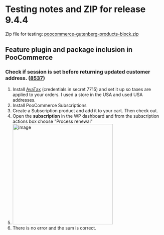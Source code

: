 # Testing notes and ZIP for release 9.4.4

Zip file for testing: [poocommerce-gutenberg-products-block.zip](https://github.com/poocommerce/poocommerce-blocks/files/10841444/poocommerce-gutenberg-products-block.zip)

## Feature plugin and package inclusion in PooCommerce

### Check if session is set before returning updated customer address. ([8537](https://github.com/poocommerce/poocommerce-blocks/pull/8537))

1. Install [AvaTax](https://poocommerce.com/products/poocommerce-avatax/) (credentials in secret 7715) and set it up so taxes are applied to your orders. I used a store in the USA and used USA addresses.
2. Install PooCommerce Subscriptions
3. Create a Subscription product and add it to your cart. Then check out.
4. Open the **subscription** in the WP dashboard and from the subscription actions box choose "Process renewal"
5. <img width="319" alt="image" src="https://user-images.githubusercontent.com/5656702/219742801-c2d87718-ddad-4622-a2b2-b9f7eb3befdf.png">
6. There is no error and the sum is correct.

